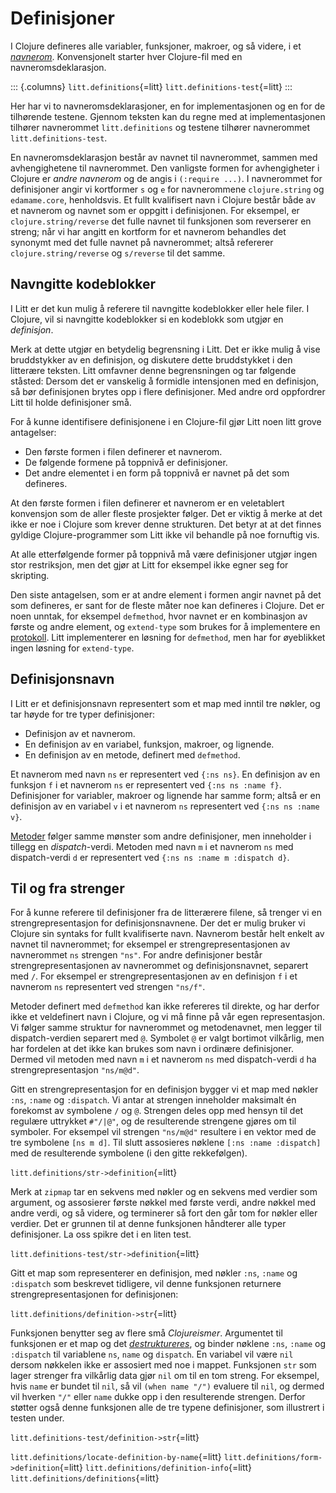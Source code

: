 # Definisjoner

I Clojure defineres alle variabler, funksjoner, makroer, og så videre, i
et [*navnerom*](https://clojure.org/reference/namespaces). Konvensjonelt
starter hver Clojure-fil med en navneromsdeklarasjon.

::: {.columns}
`litt.definitions`{=litt}
`litt.definitions-test`{=litt}
:::

Her har vi to navneromsdeklarasjoner, en for implementasjonen og en for
de tilhørende testene. Gjennom teksten kan du regne med at
implementasjonen tilhører navnerommet `litt.definitions` og testene
tilhører navnerommet `litt.definitions-test`.

En navneromsdeklarasjon består av navnet til navnerommet, sammen med
avhengighetene til navnerommet. Den vanligste formen for avhengigheter i
Clojure er *andre navnerom* og de angis i `(:require ...)`. I
navnerommet for definisjoner angir vi kortformer `s` og `e` for
navnerommene `clojure.string` og `edamame.core`, henholdsvis. Et fullt
kvalifisert navn i Clojure består både av et navnerom og navnet som er
oppgitt i definisjonen. For eksempel, er `clojure.string/reverse` det
fulle navnet til funksjonen som reverserer en streng; når vi har angitt
en kortform for et navnerom behandles det synonymt med det fulle navnet
på navnerommet; altså refererer `clojure.string/reverse` og `s/reverse`
til det samme.

## Navngitte kodeblokker

I Litt er det kun mulig å referere til navngitte kodeblokker eller hele
filer. I Clojure, vil si navngitte kodeblokker si en kodeblokk som
utgjør en *definisjon*.

Merk at dette utgjør en betydelig begrensning i Litt. Det er ikke mulig
å vise bruddstykker av en definisjon, og diskutere dette bruddstykket i
den litterære teksten. Litt omfavner denne begrensningen og tar følgende
ståsted: Dersom det er vanskelig å formidle intensjonen med en
definisjon, så bør definisjonen brytes opp i flere definisjoner. Med
andre ord oppfordrer Litt til holde definisjoner små.

For å kunne identifisere definisjonene i en Clojure-fil gjør Litt noen
litt grove antagelser:

- Den første formen i filen definerer et navnerom.
- De følgende formene på toppnivå er definisjoner.
- Det andre elementet i en form på toppnivå er navnet på det som
  defineres.

At den første formen i filen definerer et navnerom er en veletablert
konvensjon som de aller fleste prosjekter følger. Det er viktig å merke
at det ikke er noe i Clojure som krever denne strukturen. Det betyr at
at det finnes gyldige Clojure-programmer som Litt ikke vil behandle på
noe fornuftig vis.

At alle etterfølgende former på toppnivå må være definisjoner utgjør
ingen stor restriksjon, men det gjør at Litt for eksempel ikke egner seg
for skripting.

Den siste antagelsen, som er at andre element i formen angir navnet på
det som defineres, er sant for de fleste måter noe kan defineres i
Clojure. Det er noen unntak, for eksempel `defmethod`, hvor navnet er en
kombinasjon av første og andre element, og `extend-type` som brukes for
å implementere en [protokoll](https://clojure.org/reference/protocols).
Litt implementerer en løsning for `defmethod`, men har for øyeblikket
ingen løsning for `extend-type`.

## Definisjonsnavn

I Litt er et definisjonsnavn representert som et map med inntil tre
nøkler, og tar høyde for tre typer definisjoner:

- Definisjon av et navnerom.
- En definisjon av en variabel, funksjon, makroer, og lignende.
- En definisjon av en metode, definert med `defmethod`.

Et navnerom med navn `ns` er representert ved `{:ns ns}`. En definisjon
av en funksjon `f` i et navnerom `ns` er representert ved `{:ns ns :name
f}`. Definisjoner for variabler, makroer og lignende har samme form;
altså er en definisjon av en variabel `v` i et navnerom `ns`
representert ved `{:ns ns :name v}`.

[Metoder](https://clojure.org/reference/multimethods) følger samme
mønster som andre definisjoner, men inneholder i tillegg en
*dispatch*-verdi. Metoden med navn `m` i et navnerom `ns` med
dispatch-verdi `d` er representert ved `{:ns ns :name m :dispatch d}`.

## Til og fra strenger

For å kunne referere til definisjoner fra de litterærere filene, så
trenger vi en strengrepresentasjon for definisjonsnavnene. Der det er
mulig bruker vi Clojure sin syntaks for fullt kvalifiserte navn.
Navnerom består helt enkelt av navnet til navnerommet; for eksempel er
strengrepresentasjonen av navnerommet `ns` strengen `"ns"`. For andre
definisjoner består strengrepresentasjonen av navnerommet og
definisjonsnavnet, separert med `/`. For eksempel er
strengrepresentasjonen av en definisjon `f` i et navnerom `ns`
representert ved strengen `"ns/f"`.

Metoder definert med `defmethod` kan ikke refereres til direkte, og har
derfor ikke et veldefinert navn i Clojure, og vi må finne på vår egen
representasjon. Vi følger samme struktur for navnerommet og
metodenavnet, men legger til dispatch-verdien separert med `@`. Symbolet
`@` er valgt bortimot vilkårlig, men har fordelen at det ikke kan brukes
som navn i ordinære definisjoner. Dermed vil metoden med navn `m` i et
navnerom `ns` med dispatch-verdi `d` ha strengrepresentasjon `"ns/m@d"`.

Gitt en strengrepresentasjon for en definisjon bygger vi et map med
nøkler `:ns`, `:name` og `:dispatch`. Vi antar at strengen inneholder
maksimalt én forekomst av symbolene `/` og `@`. Strengen deles opp med
hensyn til det regulære uttrykket `#"/|@"`, og de resulterende strengene
gjøres om til symboler. For eksempel vil strengen `"ns/m@d"` resultere i
en vektor med de tre symbolene `[ns m d]`. Til slutt assosieres nøklene
`[:ns :name :dispatch]` med de resulterende symbolene (i den gitte
rekkefølgen).

`litt.definitions/str->definition`{=litt}

Merk at `zipmap` tar en sekvens med nøkler og en sekvens med verdier som
argument, og assosierer første nøkkel med første verdi, andre nøkkel med
andre verdi, og så videre, og terminerer så fort den går tom for nøkler
eller verdier. Det er grunnen til at denne funksjonen håndterer alle
typer definisjoner. La oss spikre det i en liten test.

`litt.definitions-test/str->definition`{=litt}

Gitt et map som representerer en definisjon, med nøkler `:ns`, `:name`
og `:dispatch` som beskrevet tidligere, vil denne funksjonen returnere
strengrepresentasjonen for definisjonen:

`litt.definitions/definition->str`{=litt}

Funksjonen benytter seg av flere små *Clojureismer*. Argumentet til
funksjonen er et map og det
[*destruktureres*](https://clojure.org/guides/destructuring), og binder
nøklene `:ns`, `:name` og `:dispatch` til variablene `ns`, `name` og
`dispatch`. En variabel vil være `nil` dersom nøkkelen ikke er assosiert
med noe i mappet. Funksjonen `str` som lager strenger fra vilkårlig data
gjør `nil` om til en tom streng. For eksempel, hvis `name` er bundet til
`nil`, så vil `(when name "/")` evaluere til `nil`, og dermed vil
hverken `"/"` eller `name` dukke opp i den resulterende strengen. Derfor
støtter også denne funksjonen alle de tre typene definisjoner, som
illustrert i testen under.

`litt.definitions-test/definition->str`{=litt}



`litt.definitions/locate-definition-by-name`{=litt}
`litt.definitions/form->definition`{=litt}
`litt.definitions/definition-info`{=litt}
`litt.definitions/definitions`{=litt}
